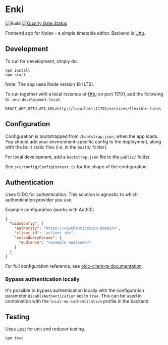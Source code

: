 # Enki
![Build](https://github.com/entur/enki/actions/workflows/build.yml/badge.svg?event=push)
 [![Quality Gate Status](https://sonarcloud.io/api/project_badges/measure?project=entur_enki&metric=alert_status)](https://sonarcloud.io/dashboard?id=entur_enki)

Frontend app for Nplan - a simple timetable editor. Backend is [Uttu](https://github.com/entur/uttu).

## Development

To run for development, simply do:

```
npm install
npm start
```

Note: The app uses Node version 18 (LTS).

To run together with a local instance of [Uttu](https://github.com/entur/uttu) on port 11701, add the following to `.env.development.local`.

```
REACT_APP_UTTU_API_URL=http://localhost:11701/services/flexible-lines
```

## Configuration

Configuration is bootstrapped from `/bootstrap.json`, when the app loads. You should add your environment-specific
config to the deployment, along with the built static files (i.e. in the `build/` folder).

For local development, add a `bootstrap.json` file to the `public/` folder.

See `src/config/ConfigContext.ts` for the shape of the configuration.

## Authentication

Uses OIDC for authentication. This solution is agnostic to which authentication provider you use.

Example configuration (works with Auth0):

```json
{
  "oidcConfig": {
    "authority": "https://<authentication domain>",
    "client_id": "<client id>",
    "extraQueryParams": {
      "audience": "<example audience>"
    }
  }
}
  ```

For full configuration reference, see [oidc-client-ts documentation](https://authts.github.io/oidc-client-ts/interfaces/UserManagerSettings.html).

### Bypass authentication locally

It's possible to bypass authentication locally with the configuration parameter `disableAuthentication`
set to `true`. This can be used in combination with the `local-no-authentication` profile in the backend.


## Testing

Uses [Jest](https://facebook.github.io/jest) for unit and reducer testing.

```
npm test
```
